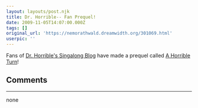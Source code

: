```yaml
---
layout: layouts/post.njk
title: Dr. Horrible-- Fan Prequel!
date: 2009-11-05T14:07:00.000Z
tags: []
original_url: 'https://nemorathwald.dreamwidth.org/301069.html'
userpic: ''
---
```

Fans of [Dr. Horrible's Singalong Blog](http://drhorrible.com/) have made a prequel called [A Horrible Turn](http://www.horribleturn.com/)!

## Comments

---

none
